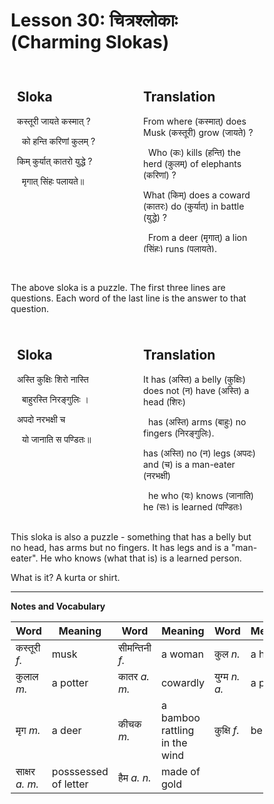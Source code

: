 # Lesson 30: चित्रश्लोकाः (Charming Slokas)

<style>
* {
  box-sizing: border-box;
}

/* Create two equal columns that floats next to each other */
.column {
  float: left;
  width: 50%;
  padding: 10px;
  height: 300px; /* Should be removed. Only for demonstration */
}

/* Clear floats after the columns */
.row:after {
  content: "";
  display: table;
  clear: both;
}

/* Responsive layout - makes the two columns stack on top of each other instead of next to each other */
@media screen and (max-width: 600px) {
  .column {
    width: 100%;
  }
}
</style>

<div class="row">
  <div class="column">
    <h2>Sloka</h2>
    <p>
    कस्तूरी जायते कस्मात् ?

&nbsp; को हन्ति करिणां कुलम् ?

किम् कुर्यात् कातरो युद्धे ?

&nbsp; मृगात् सिंहः पलायते॥
    </p>
  </div>
  <div class="column">
    <h2>Translation</h2>
    <p> From where (कस्मात्) does Musk (कस्तूरी) grow (जायते) ? 

&nbsp; Who (कः) kills (हन्ति) the herd (कुलम्) of elephants (करिणां) ?

What (किम्) does a coward (कातरः) do (कुर्यात्) in battle (युद्धे) ? 

&nbsp; From a deer (मृगात्) a lion (सिंहः) runs (पलायते).</p>
  </div>
</div>

<BR>
<BR>

The above sloka is a puzzle. The first three lines are questions. Each word of the last line is the answer to that question.

<div class="row">
  <div class="column">
    <h2>Sloka</h2>
    <p>
अस्ति कुक्षिः शिरो नास्ति

&nbsp; बाहुरस्ति निरङ्गुलिः ।

अपदो नरभक्षी च

&nbsp; यो जानाति स पण्डितः॥
    </p>
  </div>
  <div class="column">
    <h2>Translation</h2>
    <p> 
    It has (अस्ति) a belly (कुक्षिः) does not (न) have (अस्ति) a head (शिरः)

&nbsp; has (अस्ति) arms (बाहुः) no fingers (निरङ्गुलिः). 

has (अस्ति) no (न) legs (अपदः) and (च) is a man-eater (नरभक्षी)

&nbsp; he who (यः) knows (जानाति) he (सः) is learned (पण्डितः)
    </p>
  </div>
</div>

<BR>
<BR>
This sloka is also a puzzle - something that has a belly but no head, has arms but no fingers. It has legs and is a "man-eater". He who knows (what that is) is a learned person.

What is it? A kurta or shirt.


-----

**Notes and Vocabulary**

| Word | Meaning | Word | Meaning | Word | Meaning |
| --- | --- | --- | --- | --- | --- |
| कस्तूरी *f.* | musk | सीमन्तिनी *f.* | a woman | कुल *n.* | a herd |
| कुलाल *m.* | a potter | कातर *a. m.* | cowardly | युग्म *n. a.* | a pair |
| मृग *m.* | a deer | कीचक *m.* | a bamboo rattling in the wind | कुक्षि *f.* | belly |
| साक्षर *a. m.* | posssessed of letter | हैम *a. n.* | made of gold | | |
